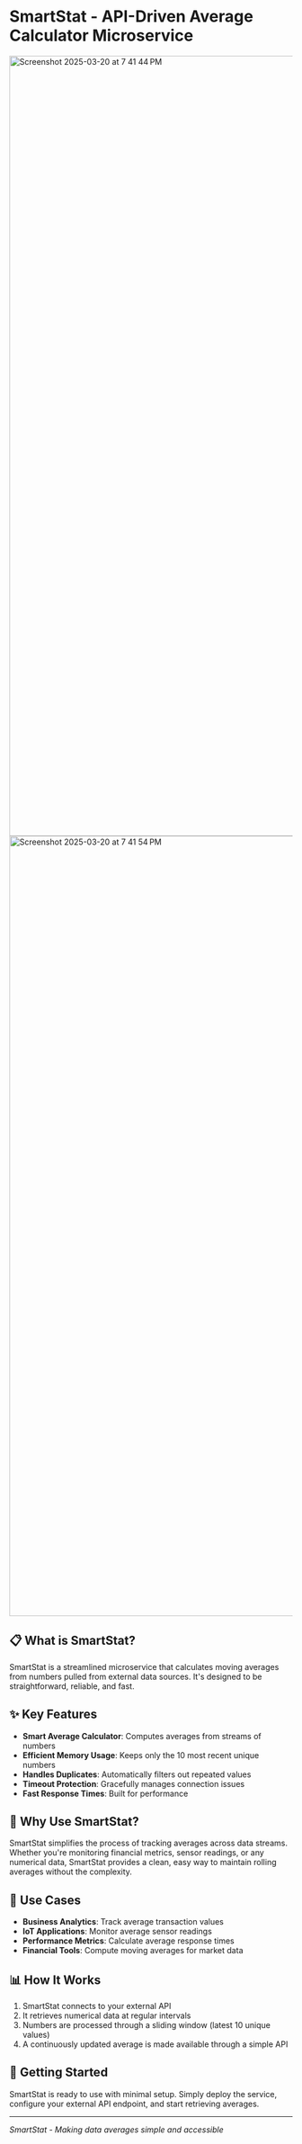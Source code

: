 # SmartStat - API-Driven Average Calculator Microservice
<img width="1388" alt="Screenshot 2025-03-20 at 7 41 44 PM" src="https://github.com/user-attachments/assets/b2b08388-3acb-4ed6-a3ba-c73a0fea0c24" />
<img width="1388" alt="Screenshot 2025-03-20 at 7 41 54 PM" src="https://github.com/user-attachments/assets/fbcf3c12-8128-4327-a145-a8d8738a8adc" />

## 📋 What is SmartStat?

SmartStat is a streamlined microservice that calculates moving averages from numbers pulled from external data sources. It's designed to be straightforward, reliable, and fast.

## ✨ Key Features

- **Smart Average Calculator**: Computes averages from streams of numbers
- **Efficient Memory Usage**: Keeps only the 10 most recent unique numbers
- **Handles Duplicates**: Automatically filters out repeated values
- **Timeout Protection**: Gracefully manages connection issues
- **Fast Response Times**: Built for performance

## 🚀 Why Use SmartStat?

SmartStat simplifies the process of tracking averages across data streams. Whether you're monitoring financial metrics, sensor readings, or any numerical data, SmartStat provides a clean, easy way to maintain rolling averages without the complexity.

## 💼 Use Cases

- **Business Analytics**: Track average transaction values
- **IoT Applications**: Monitor average sensor readings
- **Performance Metrics**: Calculate average response times
- **Financial Tools**: Compute moving averages for market data

## 📊 How It Works

1. SmartStat connects to your external API
2. It retrieves numerical data at regular intervals
3. Numbers are processed through a sliding window (latest 10 unique values)
4. A continuously updated average is made available through a simple API

## 📝 Getting Started

SmartStat is ready to use with minimal setup. Simply deploy the service, configure your external API endpoint, and start retrieving averages.

---

*SmartStat - Making data averages simple and accessible*
